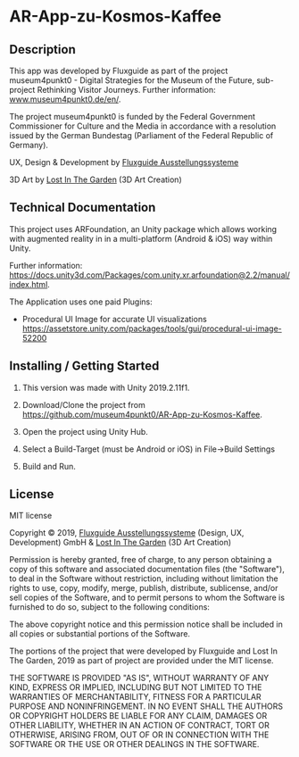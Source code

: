 # AR-App-zu-Kosmos-Kaffee

## Description

This app was developed by Fluxguide as part of the project museum4punkt0 - Digital Strategies for the Museum of the Future, sub-project Rethinking Visitor Journeys. Further information: www.museum4punkt0.de/en/.

The project museum4punkt0 is funded by the Federal Government Commissioner for Culture and the Media in accordance with a resolution issued by the German Bundestag (Parliament of the Federal Republic of Germany).

UX, Design & Development by [Fluxguide Ausstellungssysteme](https://www.fluxguide.com/)

3D Art by [Lost In The Garden](http://lostinthegarden.com/) (3D Art Creation)

## Technical Documentation

This project uses ARFoundation, an Unity package which allows working with augmented reality in in a multi-platform (Android & iOS) way within Unity. 

Further information: https://docs.unity3d.com/Packages/com.unity.xr.arfoundation@2.2/manual/index.html.

The Application uses one paid Plugins: 
* Procedural UI Image for accurate UI visualizations https://assetstore.unity.com/packages/tools/gui/procedural-ui-image-52200



## Installing / Getting Started 

1. This version was made with Unity 2019.2.11f1.

2. Download/Clone the project from https://github.com/museum4punkt0/AR-App-zu-Kosmos-Kaffee.

3. Open the project using Unity Hub.

4. Select a Build-Target (must be Android or iOS) in File->Build Settings

5. Build and Run. 

## License

MIT license

Copyright © 2019, [Fluxguide Ausstellungssysteme](https://www.fluxguide.com/)  (Design, UX, Development) GmbH & [Lost In The Garden](http://lostinthegarden.com/) (3D Art Creation)

Permission is hereby granted, free of charge, to any person obtaining a copy of this software and associated documentation files (the "Software"), to deal in the Software without restriction, including without limitation the rights to use, copy, modify, merge, publish, distribute, sublicense, and/or sell copies of the Software, and to permit persons to whom the Software is furnished to do so, subject to the following conditions:

The above copyright notice and this permission notice shall be included in all copies or substantial portions of the Software.

The portions of the project that were developed by Fluxguide and Lost In The Garden, 2019 as part of project are provided under the MIT license.

THE SOFTWARE IS PROVIDED "AS IS", WITHOUT WARRANTY OF ANY KIND, EXPRESS OR IMPLIED, INCLUDING BUT NOT LIMITED TO THE WARRANTIES OF MERCHANTABILITY, FITNESS FOR A PARTICULAR PURPOSE AND NONINFRINGEMENT. IN NO EVENT SHALL THE AUTHORS OR COPYRIGHT HOLDERS BE LIABLE FOR ANY CLAIM, DAMAGES OR OTHER LIABILITY, WHETHER IN AN ACTION OF CONTRACT, TORT OR OTHERWISE, ARISING FROM, OUT OF OR IN CONNECTION WITH THE SOFTWARE OR THE USE OR OTHER DEALINGS IN THE SOFTWARE.